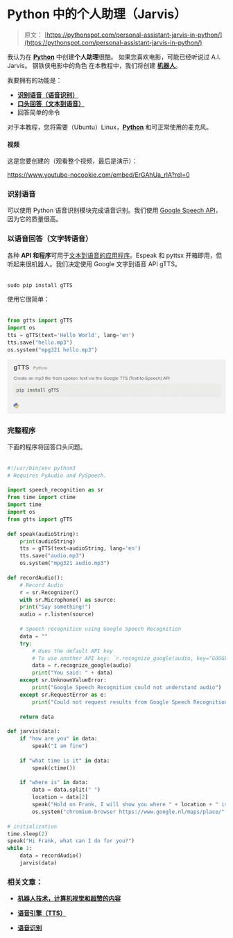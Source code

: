 # Python 中的个人助理（Jarvis）

> 原文： [https://pythonspot.com/personal-assistant-jarvis-in-python/](https://pythonspot.com/personal-assistant-jarvis-in-python/)

我认为在 [**Python**](https://pythonspot.com) 中创建**个人助理**很酷。 如果您喜欢电影，可能已经听说过 A.I. Jarvis。 钢铁侠电影中的角色 在本教程中，我们将创建 [**机器人**](https://pythonspot.com/robotics)。

我要拥有的功能是：

*   [**识别语音（语音识别）**](https://pythonspot.com/speech-recognition-using-google-speech-api/)
*   [**口头回答（文本到语音）**](https://pythonspot.com/speech-engines-with-python-tutorial/)
*   回答简单的命令

对于本教程，您将需要（Ubuntu）Linux，[**Python**](https://pythonspot.com) 和可正常使用的麦克风。

#### 视频

这是您要创建的（观看整个视频，最后是演示）：

<https://www.youtube-nocookie.com/embed/ErGAhUa_rlA?rel=0>

### 识别语音

可以使用 Python 语音识别模块完成语音识别。我们使用 [Google Speech API](https://pythonspot.com/speech-recognition-using-google-speech-api/)，因为它的质量很高。

### 以语音回答（文字转语音）

各种 **API 和程序**可用于[文本到语音的应用程序](https://pythonspot.com/speech-engines-with-python-tutorial/)。Espeak 和 pyttsx 开箱即用，但听起来很机器人。我们决定使用 Google 文字到语音 API gTTS。

```py

sudo pip install gTTS

```

使用它很简单：

```py

from gtts import gTTS
import os
tts = gTTS(text='Hello World', lang='en')
tts.save("hello.mp3")
os.system("mpg321 hello.mp3")

```

![gtts](img/538e4461fb4b4cc380ce7b29759028f8.jpg)

### 完整程序

下面的程序将回答口头问题。

```py

#!/usr/bin/env python3
# Requires PyAudio and PySpeech.

import speech_recognition as sr
from time import ctime
import time
import os
from gtts import gTTS

def speak(audioString):
    print(audioString)
    tts = gTTS(text=audioString, lang='en')
    tts.save("audio.mp3")
    os.system("mpg321 audio.mp3")

def recordAudio():
    # Record Audio
    r = sr.Recognizer()
    with sr.Microphone() as source:
    print("Say something!")
    audio = r.listen(source)

    # Speech recognition using Google Speech Recognition
    data = ""
    try:
        # Uses the default API key
        # To use another API key: `r.recognize_google(audio, key="GOOGLE_SPEECH_RECOGNITION_API_KEY")`
        data = r.recognize_google(audio)
        print("You said: " + data)
    except sr.UnknownValueError:
        print("Google Speech Recognition could not understand audio")
    except sr.RequestError as e:
        print("Could not request results from Google Speech Recognition service; {0}".format(e))

    return data

def jarvis(data):
    if "how are you" in data:
        speak("I am fine")

    if "what time is it" in data:
        speak(ctime())

    if "where is" in data:
        data = data.split(" ")
        location = data[2]
        speak("Hold on Frank, I will show you where " + location + " is.")
        os.system("chromium-browser https://www.google.nl/maps/place/" + location + "/&amp;")

# initialization
time.sleep(2)
speak("Hi Frank, what can I do for you?")
while 1:
    data = recordAudio()
    jarvis(data)

```

### 相关文章：

*   [**机器人技术，计算机视觉和超赞的内容**](https://pythonspot.com/robotics)

*   [**语音引擎（TTS）**](https://pythonspot.com/speech-engines-with-python-tutorial/)

*   [**语音识别**](https://pythonspot.com/speech-recognition-using-google-speech-api/)